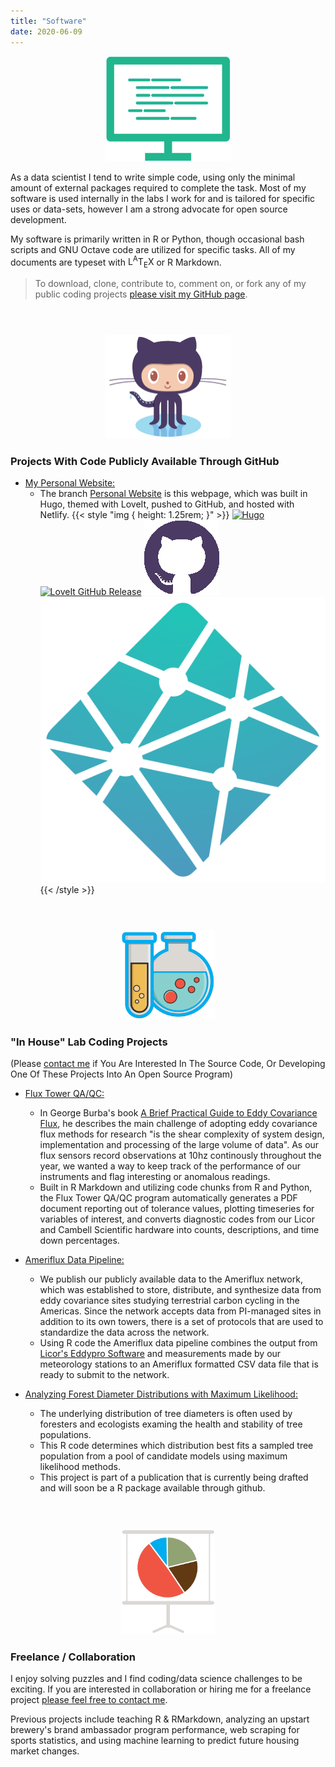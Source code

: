 ```yaml
---
title: "Software"
date: 2020-06-09
---
```


<p align="center">
<img src="Computer.png", width =200>
</p>


As a data scientist I tend to write simple code, using only the minimal amount of external
packages required to complete the task. Most of my software is used internally in the labs I work for
and is tailored for specific uses or data-sets, however I am a strong advocate for open source development.

My software is primarily written in R or Python, though occasional bash scripts and GNU Octave
code are utilized for specific tasks. All of my documents are typeset with <span class="latex">L<sup>A</sup>T<sub>E</sub>X</span> or R Markdown.


> To download, clone, contribute to, comment on, or fork any of my public coding projects [please visit my GitHub page](https://github.com/JeremyDForsythe).

<p style="margin-bottom:1.5cm;"></p>

<p align="center">
<img src="Octocat.png", width =200>
</p>

### Projects With Code Publicly Available Through GitHub

* <span style="text-decoration:underline"> My Personal Website:</span>
  * The branch [Personal Website](https://github.com/JeremyDForsythe/PersonalWebsite)
is this webpage, which was built in Hugo, themed with LoveIt, pushed to GitHub, and hosted with Netlify.
{{< style "img { height: 1.25rem; }" >}}
[![Hugo](https://img.shields.io/badge/Hugo-%5E0.62.0-ff4088?style=flat-square&logo=hugo)](https://gohugo.io/)
[![LoveIt GitHub Release](https://img.shields.io/github/v/release/dillonzq/LoveIt?style=flat-square)](https://github.com/dillonzq/LoveIt/releases)
[![GitHub](GitHub.png)](https://www.github.com/)
[![Netlify](Netlify.png)](https://www.netlify.com/)
{{< /style >}}

<p style="margin-bottom:1.5cm;"></p>

<p align="center">
<img src="Lab.png", width =150>
</p>

### "In House" Lab Coding Projects 

(Please <a href = "mailto: jdforsy@g.clemson.edu"> contact me</a> if You Are Interested In The Source Code, Or Developing One Of These Projects Into An Open Source Program)

* <span style="text-decoration:underline"> Flux Tower QA/QC:</span> 
  * In George Burba's book [A Brief Practical Guide to Eddy Covariance Flux](https://www.licor.com/env/pdf/eddy_covariance/Brief_Intro_Eddy_Covariance.pdf), he describes the main challenge of adopting eddy covariance flux methods for research "is the shear complexity of system design, implementation and processing of the large volume of data". As our flux sensors record observations at 10hz continously throughout the year, we wanted a way to keep track of the performance of our instruments and flag interesting or anomalous readings. 
  * Built in R Markdown and utilizing code chunks from R and Python, the Flux Tower QA/QC program automatically generates a PDF document reporting out of tolerance values, plotting timeseries for variables of interest, and converts diagnostic codes from our Licor and Cambell Scientific hardware into counts, descriptions, and time down percentages. 

* <span style="text-decoration:underline"> Ameriflux Data Pipeline:</span>  
  * We publish our publicly available data to the Ameriflux network, which was established to store, distribute, and synthesize data from eddy covariance sites studying terrestrial carbon cycling in the Americas. Since the network accepts data from PI-managed sites in addition to its own towers, there is a set of protocols that are used to standardize the data across the network. 
  * Using R code the Ameriflux data pipeline combines the output from [Licor's Eddypro Software](https://www.licor.com/env/support/EddyPro/home.html) and measurements made by our meteorology stations to an Ameriflux formatted CSV data file that is ready to submit to the network.

* <span style="text-decoration:underline"> Analyzing Forest Diameter Distributions with Maximum Likelihood:</span>
  * The underlying distribution of tree diameters is often used by foresters and ecologists examing the health and stability of tree populations.
  * This R code determines which distribution best fits a sampled tree population from a pool of candidate models using maximum likelihood methods.
  * This project is part of a publication that is currently being drafted and will soon be a R package available through github.

<p style="margin-bottom:1.5cm;"></p>

<p align="center">
<img src="Chart.png", width =150>
</p>

### Freelance / Collaboration

I enjoy solving puzzles and I find coding/data science challenges to be exciting. If you are interested in collaboration or hiring me for a freelance project <a href = "mailto: jdforsy@g.clemson.edu">please feel free to contact me</a>.

Previous projects include teaching R & RMarkdown, analyzing an upstart brewery's brand
ambassador program performance, web scraping for sports statistics, and
using machine learning to predict future housing market changes.

<p align="center" style="margin-top:1.25cm;"><i class='fas fa-tree'></i><i class='fas fa-tree'></i><i class='fas fa-tree'></i></p>
